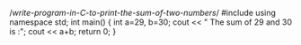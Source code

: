 /*write-program-in-C-to-print-the-sum-of-two-numbers*/
#include <iostream>
using namespace std;
int main()
{
int a=29, b=30;
cout << " The sum of 29 and 30 is :";
cout << a+b;
return 0;
}

